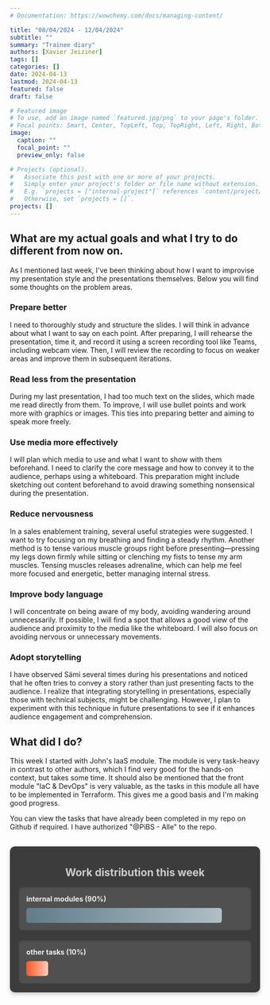 ```yaml
---
# Documentation: https://wowchemy.com/docs/managing-content/

title: "08/04/2024 - 12/04/2024"
subtitle: ""
summary: "Trainee diary"
authors: [Xavier Jeiziner]
tags: []
categories: []
date: 2024-04-13
lastmod: 2024-04-13
featured: false
draft: false

# Featured image
# To use, add an image named `featured.jpg/png` to your page's folder.
# Focal points: Smart, Center, TopLeft, Top, TopRight, Left, Right, BottomLeft, Bottom, BottomRight.
image:
  caption: ""
  focal_point: ""
  preview_only: false

# Projects (optional).
#   Associate this post with one or more of your projects.
#   Simply enter your project's folder or file name without extension.
#   E.g. `projects = ["internal-project"]` references `content/project/deep-learning/index.md`.
#   Otherwise, set `projects = []`.
projects: []
---
```


## What are my actual goals and what I try to do different from now on.

As I mentioned last week, I've been thinking about how I want to improvise my presentation style and the presentations themselves. Below you will find some thoughts on the problem areas.

### Prepare better

I need to thoroughly study and structure the slides. I will think in advance about what I want to say on each point. After preparing, I will rehearse the presentation, time it, and record it using a screen recording tool like Teams, including webcam view. Then, I will review the recording to focus on weaker areas and improve them in subsequent iterations.

### Read less from the presentation

During my last presentation, I had too much text on the slides, which made me read directly from them. To improve, I will use bullet points and work more with graphics or images. This ties into preparing better and aiming to speak more freely.

### Use media more effectively

I will plan which media to use and what I want to show with them beforehand. I need to clarify the core message and how to convey it to the audience, perhaps using a whiteboard. This preparation might include sketching out content beforehand to avoid drawing something nonsensical during the presentation.

### Reduce nervousness

In a sales enablement training, several useful strategies were suggested. I want to try focusing on my breathing and finding a steady rhythm. Another method is to tense various muscle groups right before presenting—pressing my legs down firmly while sitting or clenching my fists to tense my arm muscles. Tensing muscles releases adrenaline, which can help me feel more focused and energetic, better managing internal stress.

### Improve body language

I will concentrate on being aware of my body, avoiding wandering around unnecessarily. If possible, I will find a spot that allows a good view of the audience and proximity to the media like the whiteboard. I will also focus on avoiding nervous or unnecessary movements.

### Adopt storytelling

I have observed Sämi several times during his presentations and noticed that he often tries to convey a story rather than just presenting facts to the audience. I realize that integrating storytelling in presentations, especially those with technical subjects, might be challenging. However, I plan to experiment with this technique in future presentations to see if it enhances audience engagement and comprehension.

## What did I do?

This week I started with John's IaaS module. The module is very task-heavy in contrast to other authors, which I find very good for the hands-on context, but takes some time. It should also be mentioned that the front module "IaC & DevOps" is very valuable, as the tasks in this module all have to be implemented in Terraform. This gives me a good basis and I'm making good progress.

You can view the tasks that have already been completed in my repo on Github if required. I have authorized "@PiBS - Alle" to the repo.

<br>
<div style="padding: 18px; padding-top: 10px; color: #eee; background-color: #3c3c3c; border-radius: 10px; box-shadow: 0 4px 8px rgba(0,0,0,0.2);">
  <h2 style="text-align: center; color: #ccc;">Work distribution this week</h2>
  <div style="background-color: #505050; padding: 15px; margin-bottom: 20px; border-radius: 8px; color: #eee; box-shadow: inset 0 2px 4px rgba(0,0,0,0.1);">
    <strong>internal modules (90%)</strong>
    <div style="width: 90%; height: 30px; background: linear-gradient(to right, #607D8B 0%, #B0BEC5 100%); border-radius: 5px; margin-top: 10px;"></div>
  </div>
  <div style="background-color: #505050; padding: 15px; border-radius: 8px; color: #eee; box-shadow: inset 0 2px 4px rgba(0,0,0,0.1);">
    <strong>other tasks (10%)</strong>
    <div style="width: 10%; height: 30px; background: linear-gradient(to right, #FF5722 0%, #FFCCBC 100%); border-radius: 5px; margin-top: 10px;"></div>
  </div>
</div>
